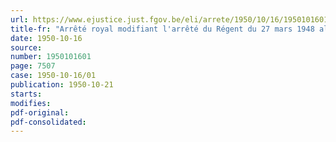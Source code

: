 ```yaml
---
url: https://www.ejustice.just.fgov.be/eli/arrete/1950/10/16/1950101601/justel
title-fr: "Arrêté royal modifiant l'arrêté du Régent du 27 mars 1948 allouant une indemnité aux militaires ayant reçu l'instruction des parachutistes"
date: 1950-10-16
source:
number: 1950101601
page: 7507
case: 1950-10-16/01
publication: 1950-10-21
starts:
modifies:
pdf-original:
pdf-consolidated:
---
```


